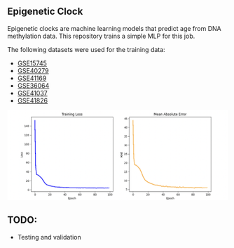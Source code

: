 ## Epigenetic Clock

Epigenetic clocks are machine learning models that predict age from DNA methylation data. 
This repository trains a simple MLP for this job.

The following datasets were used for the training data:
- [GSE15745](https://www.ncbi.nlm.nih.gov/geo/query/acc.cgi?acc=GSE15745)
- [GSE40279](https://www.ncbi.nlm.nih.gov/geo/query/acc.cgi?acc=GSE40279)
- [GSE41169](https://www.ncbi.nlm.nih.gov/geo/query/acc.cgi?acc=GSE41169)
- [GSE36064](https://www.ncbi.nlm.nih.gov/geo/query/acc.cgi?acc=GSE36064)
- [GSE41037](https://www.ncbi.nlm.nih.gov/geo/query/acc.cgi?acc=GSE41037)
- [GSE41826](https://www.ncbi.nlm.nih.gov/geo/query/acc.cgi?acc=GSE41826)


![](docs/loss_graph.png)


## TODO:
- Testing and validation
